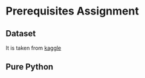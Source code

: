 # Prerequisites Assignment

## Dataset

It is taken from [kaggle](https://www.kaggle.com/datasets/nikhil7280/student-performance-multiple-linear-regression)

## Pure Python

